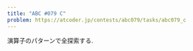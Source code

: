 ```yaml
---
title: "ABC #079 C"
problem: https://atcoder.jp/contests/abc079/tasks/abc079_c
---
```

演算子のパターンで全探索する.
